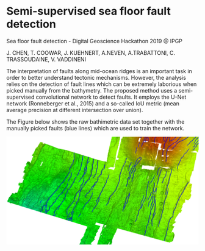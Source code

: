 # Semi-supervised sea floor fault detection
Sea floor fault detection - Digital Geoscience Hackathon  2019 @ IPGP

J. CHEN, T. COOWAR, J. KUEHNERT, A.NEVEN, A.TRABATTONI, C. TRASSOUDAINE, V. VADDINENI

The interpretation of faults along mid-ocean ridges is an important task in order to better understand tectonic mechanisms. However, the analysis relies on the detection of fault lines which can be extremely laborious when picked manually from the bathymetry. The proposed method uses a semi-supervised convolutional network to detect faults. It employs the U-Net network (Ronneberger et al., 2015) and a so-called IoU metric (mean average precision at different intersection over union).

The Figure below shows the raw bathimetric data set together with the manually picked faults (blue lines) which are used to train the network.

![](content/image_faults.jpg)

